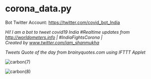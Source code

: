 # corona_data.py
Bot Twitter Account: https://twitter.com/covid_bot_India </br>

*Hi! I am a bot to tweet covid19 India #Realtime updates from http://worldometers.info | #IndiaFightsCorona | </br>
Created by www.twitter.com/iam_shanmukha* </br>

*Tweets Quote of the day from brainyquotes.com using IFTTT Applet*

![carbon(7)](https://user-images.githubusercontent.com/50124557/85935632-be354980-b910-11ea-9513-12026fc303ac.png)

![carbon(8)](https://user-images.githubusercontent.com/50124557/85935648-df963580-b910-11ea-82a2-656e081d19f6.png)
